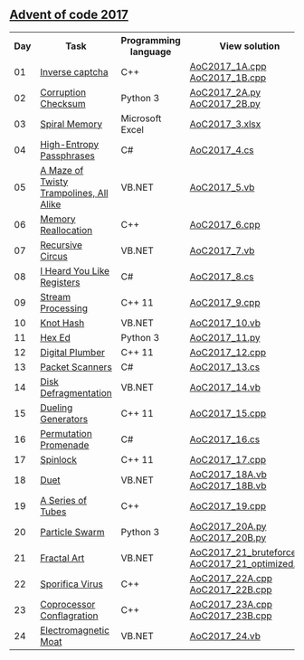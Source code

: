 ## <a href="http://adventofcode.com/2017"> Advent of code 2017 </a>

<table>
  
  <tr>
    <th> Day </th>
    <th> Task </th>
    <th> Programming language </th>
    <th> View solution </th>
  </tr>
  <tr>
    <td> 01 </td>
    <td> <a href="http://adventofcode.com/2017/day/1"> Inverse captcha </a> </td>
    <td> C++ </td>
    <td>
      <a href="https://github.com/ivceh/Advent-of-Code-2017/blob/master/Day01/AoC2017_1A.cpp"> AoC2017_1A.cpp </a> <br />
      <a href="https://github.com/ivceh/Advent-of-Code-2017/blob/master/Day01/AoC2017_1B.cpp"> AoC2017_1B.cpp </a>
    </td>
  </tr>
  <tr>
    <td> 02 </td>
    <td> <a href="http://adventofcode.com/2017/day/2"> Corruption Checksum </a> </td>
    <td> Python 3 </td>
    <td>
      <a href="https://github.com/ivceh/Advent-of-Code-2017/blob/master/Day02/AoC2017_2A.py"> AoC2017_2A.py </a> <br />
      <a href="https://github.com/ivceh/Advent-of-Code-2017/blob/master/Day02/AoC2017_2B.py"> AoC2017_2B.py </a>
    </td>
  </tr>
  <tr>
    <td> 03 </td>
    <td> <a href="http://adventofcode.com/2017/day/3"> Spiral Memory </a> </td>
    <td> Microsoft Excel </td>
    <td>
      <a href="https://github.com/ivceh/Advent-of-Code-2017/raw/master/Day03/AoC2017_3.xlsx"> AoC2017_3.xlsx </a>
    </td>
  </tr>
  <tr>
    <td> 04 </td>
    <td> <a href="http://adventofcode.com/2017/day/4"> High-Entropy Passphrases </a> </td>
    <td> C# </td>
    <td>
      <a href="https://github.com/ivceh/Advent-of-Code-2017/blob/master/Day04/AoC2017_4.cs"> AoC2017_4.cs </a>
    </td>
  </tr>
  <tr>
    <td> 05 </td>
    <td> <a href="http://adventofcode.com/2017/day/5"> A Maze of Twisty Trampolines, All Alike </a> </td>
    <td> VB.NET </td>
    <td>
      <a href="https://github.com/ivceh/Advent-of-Code-2017/blob/master/Day05/AoC2017_5.vb"> AoC2017_5.vb </a>
    </td>
  </tr>
  <tr>
    <td> 06 </td>
    <td> <a href="http://adventofcode.com/2017/day/6"> Memory Reallocation </a> </td>
    <td> C++ </td>
    <td>
      <a href="https://github.com/ivceh/Advent-of-Code-2017/blob/master/Day06/AoC2017_6.cpp"> AoC2017_6.cpp </a>
    </td>
  </tr>
  <tr>
    <td> 07 </td>
    <td> <a href="http://adventofcode.com/2017/day/7"> Recursive Circus </a> </td>
    <td> VB.NET </td>
    <td>
      <a href="https://github.com/ivceh/Advent-of-Code-2017/blob/master/Day07/AoC2017_7.vb"> AoC2017_7.vb </a>
    </td>
  </tr>
  <tr>
    <td> 08 </td>
    <td> <a href="http://adventofcode.com/2017/day/8"> I Heard You Like Registers </a> </td>
    <td> C# </td>
    <td>
      <a href="https://github.com/ivceh/Advent-of-Code-2017/blob/master/Day08/AoC2017_8.cs"> AoC2017_8.cs </a>
    </td>
  </tr>
  <tr>
    <td> 09 </td>
    <td> <a href="http://adventofcode.com/2017/day/9"> Stream Processing </a> </td>
    <td> C++ 11 </td>
    <td>
      <a href="https://github.com/ivceh/Advent-of-Code-2017/blob/master/Day09/AoC2017_9.cpp"> AoC2017_9.cpp </a>
    </td>
  </tr>
  <tr>
    <td> 10 </td>
    <td> <a href="http://adventofcode.com/2017/day/10"> Knot Hash </a> </td>
    <td> VB.NET </td>
    <td>
      <a href="https://github.com/ivceh/Advent-of-Code-2017/blob/master/Day10/AoC2017_10.vb"> AoC2017_10.vb </a>
    </td>
  </tr>
  <tr>
    <td> 11 </td>
    <td> <a href="http://adventofcode.com/2017/day/11"> Hex Ed </a> </td>
    <td> Python 3 </td>
    <td>
      <a href="https://github.com/ivceh/Advent-of-Code-2017/blob/master/Day11/AoC2017_11.py"> AoC2017_11.py </a>
    </td>
  </tr>
  <tr>
    <td> 12 </td>
    <td> <a href="http://adventofcode.com/2017/day/12"> Digital Plumber </a> </td>
    <td> C++ 11 </td>
    <td>
      <a href="https://github.com/ivceh/Advent-of-Code-2017/blob/master/Day12/AoC2017_12.cpp"> AoC2017_12.cpp </a>
    </td>
  </tr>
  <tr>
    <td> 13 </td>
    <td> <a href="http://adventofcode.com/2017/day/13"> Packet Scanners </a> </td>
    <td> C# </td>
    <td>
      <a href="https://github.com/ivceh/Advent-of-Code-2017/blob/master/Day13/AoC2017_13.cs"> AoC2017_13.cs </a>
    </td>
  </tr>
  <tr>
    <td> 14 </td>
    <td> <a href="http://adventofcode.com/2017/day/14"> Disk Defragmentation </a> </td>
    <td> VB.NET </td>
    <td>
      <a href="https://github.com/ivceh/Advent-of-Code-2017/blob/master/Day14/AoC2017_14.vb"> AoC2017_14.vb </a>
    </td>
  </tr>
  <tr>
    <td> 15 </td>
    <td> <a href="http://adventofcode.com/2017/day/15"> Dueling Generators </a> </td>
    <td> C++ 11 </td>
    <td>
      <a href="https://github.com/ivceh/Advent-of-Code-2017/blob/master/Day15/AoC2017_15.cpp"> AoC2017_15.cpp </a>
    </td>
  </tr>
  <tr>
    <td> 16 </td>
    <td> <a href="http://adventofcode.com/2017/day/16"> Permutation Promenade </a> </td>
    <td> C# </td>
    <td>
      <a href="https://github.com/ivceh/Advent-of-Code-2017/blob/master/Day16/AoC2017_16.cs"> AoC2017_16.cs </a>
    </td>
  </tr>
  <tr>
    <td> 17 </td>
    <td> <a href="http://adventofcode.com/2017/day/17"> Spinlock </a> </td>
    <td> C++ 11 </td>
    <td>
      <a href="https://github.com/ivceh/Advent-of-Code-2017/blob/master/Day17/AoC2017_17.cpp"> AoC2017_17.cpp </a>
    </td>
  </tr>
  <tr>
    <td> 18 </td>
    <td> <a href="http://adventofcode.com/2017/day/18"> Duet </a> </td>
    <td> VB.NET </td>
    <td>
      <a href="https://github.com/ivceh/Advent-of-Code-2017/blob/master/Day18/AoC2017_18A.vb"> AoC2017_18A.vb </a> <br />
      <a href="https://github.com/ivceh/Advent-of-Code-2017/blob/master/Day18/AoC2017_18B.vb"> AoC2017_18B.vb </a>
    </td>
  </tr>
  <tr>
    <td> 19 </td>
    <td> <a href="http://adventofcode.com/2017/day/19"> A Series of Tubes </a> </td>
    <td> C++ </td>
    <td>
      <a href="https://github.com/ivceh/Advent-of-Code-2017/blob/master/Day19/AoC2017_19.cpp"> AoC2017_19.cpp </a>
    </td>
  </tr>
  <tr>
    <td> 20 </td>
    <td> <a href="http://adventofcode.com/2017/day/20"> Particle Swarm </a> </td>
    <td> Python 3 </td>
    <td>
      <a href="https://github.com/ivceh/Advent-of-Code-2017/blob/master/Day20/AoC2017_20A.py"> AoC2017_20A.py </a> <br />
	  <a href="https://github.com/ivceh/Advent-of-Code-2017/blob/master/Day20/AoC2017_20B.py"> AoC2017_20B.py </a>
    </td>
  </tr>
  <tr>
    <td> 21 </td>
    <td> <a href="http://adventofcode.com/2017/day/21"> Fractal Art </a> </td>
    <td> VB.NET </td>
    <td>
      <a href="https://github.com/ivceh/Advent-of-Code-2017/blob/master/Day21/AoC2017_21_bruteforce.vb"> AoC2017_21_bruteforce.vb </a> <br />
	  <a href="https://github.com/ivceh/Advent-of-Code-2017/blob/master/Day21/AoC2017_21_optimized.vb"> AoC2017_21_optimized.vb </a>
    </td>
  </tr>
  <tr>
    <td> 22 </td>
    <td> <a href="http://adventofcode.com/2017/day/22"> Sporifica Virus </a> </td>
    <td> C++ </td>
    <td>
      <a href="https://github.com/ivceh/Advent-of-Code-2017/blob/master/Day22/AoC2017_22A.cpp"> AoC2017_22A.cpp </a> <br />
	  <a href="https://github.com/ivceh/Advent-of-Code-2017/blob/master/Day22/AoC2017_22B.cpp"> AoC2017_22B.cpp </a>
    </td>
  </tr>
  <tr>
    <td> 23 </td>
    <td> <a href="http://adventofcode.com/2017/day/23"> Coprocessor Conflagration </a> </td>
    <td> C++ </td>
    <td>
      <a href="https://github.com/ivceh/Advent-of-Code-2017/blob/master/Day23/AoC2017_23A.cpp"> AoC2017_23A.cpp </a> <br />
	  <a href="https://github.com/ivceh/Advent-of-Code-2017/blob/master/Day23/AoC2017_23B.cpp"> AoC2017_23B.cpp </a>
    </td>
  </tr>
  <tr>
    <td> 24 </td>
    <td> <a href="http://adventofcode.com/2017/day/24"> Electromagnetic Moat </a> </td>
    <td> VB.NET </td>
    <td>
      <a href="https://github.com/ivceh/Advent-of-Code-2017/blob/master/Day24/AoC2017_24.vb"> AoC2017_24.vb </a>
    </td>
  </tr>
  
</table>
